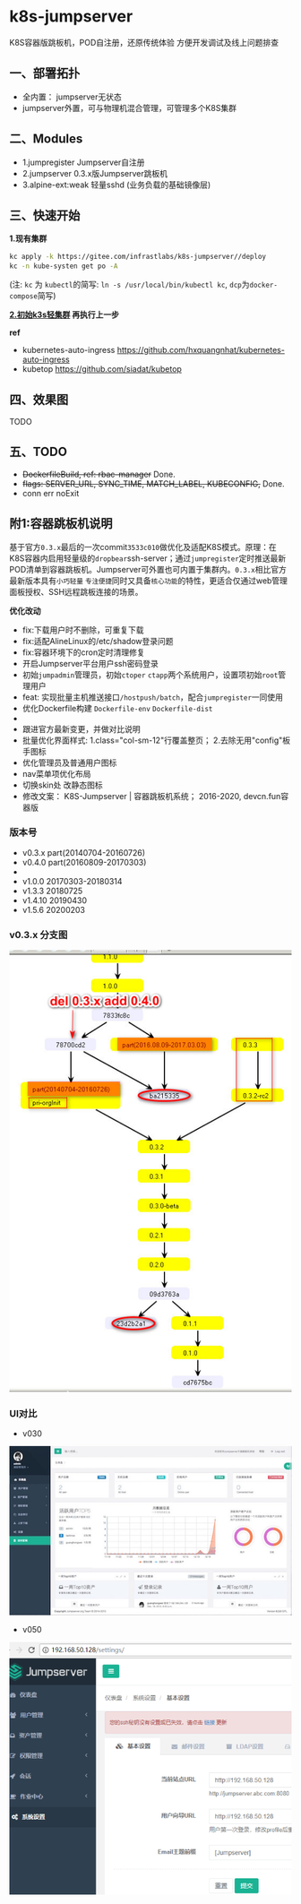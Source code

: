 # k8s-jumpserver

K8S容器版跳板机，POD自注册，还原传统体验 方便开发调试及线上问题排查

## 一、部署拓扑

- 全内置： jumpserver无状态
- jumpserver外置，可与物理机混合管理，可管理多个K8S集群

## 二、Modules

- 1.jumpregister Jumpserver自注册
- 2.jumpserver 0.3.x版Jumpserver跳板机
- 3.alpine-ext:weak 轻量sshd (业务负载的基础镜像层)

## 三、快速开始

**1.现有集群**

```bash
kc apply -k https://gitee.com/infrastlabs/k8s-jumpserver//deploy
kc -n kube-systen get po -A
```

(注: `kc` 为 `kubectl`的简写: `ln -s /usr/local/bin/kubectl kc`, `dcp`为`docker-compose`简写)

**[2.初始k3s轻集群](k3s/README.md) 再执行上一步**

**ref**

- kubernetes-auto-ingress https://github.com/hxquangnhat/kubernetes-auto-ingress
- kubetop https://github.com/siadat/kubetop

## 四、效果图

TODO

## 五、TODO

- ~~DockerfileBuild, ref: rbac-manager~~ Done.
- ~~flags: SERVER_URL, SYNC_TIME, MATCH_LABEL, KUBECONFIG,~~ Done.
- conn err noExit


## 附1:容器跳板机说明

基于官方`0.3.x`最后的一次commit`3533c010`做优化及适配K8S模式。原理：在K8S容器内启用轻量级的`dropbear`ssh-server；通过`jumpregister`定时推送最新POD清单到容器跳板机。Jumpserver可外置也可内置于集群内。`0.3.x`相比官方最新版本具有`小巧轻量` `专注便捷`同时又具备`核心功能`的特性，更适合仅通过web管理面板授权、SSH远程跳板连接的场景。

**优化改动**

- fix:下载用户时不删除，可重复下载
- fix:适配AlineLinux的/etc/shadow登录问题
- fix:容器环境下的cron定时清理修复
- 开启Jumpserver平台用户ssh密码登录
- 初始`jumpadmin`管理员，初始`ctoper` `ctapp`两个系统用户，设置项初始`root`管理用户
- feat: 实现批量主机推送接口`/hostpush/batch`，配合`jumpregister`一同使用
- 优化Dockerfile构建 `Dockerfile-env` `Dockerfile-dist`
- 
- 跟进官方最新变更，并做对比说明
- 批量优化界面样式: 1.class="col-sm-12"行覆盖整页； 2.去除无用"config"板手图标
- 优化管理员及普通用户图标
- nav菜单项优化布局
- 切换skin处 改静态图标
- 修改文案： K8S-Jumpserver | 容器跳板机系统； 2016-2020, devcn.fun容器版

### 版本号

- v0.3.x part(20140704-20160726)
- v0.4.0 part(20160809-20170303)
- 
- v1.0.0  20170303-20180314
- v1.3.3  20180725
- v1.4.10 20190430
- v1.5.6  20200203

### v0.3.x 分支图

![](docs/flow_v0.3.x.jpg)

### UI对比

- v030

![](docs/v030_index.jpg)

- v050

![](docs/v050_5.png)
